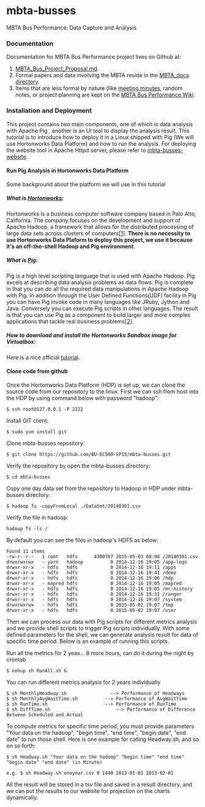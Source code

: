 # mbta-busses
MBTA Bus Performance: Data Capture and Analysis

### Documentation
Documentation for MBTA Bus Performance project lives on Github at:

1. [MBTA_Bus_Project_Proposal.md](https://github.com/BU-EC500-SP15/mbta-busses/blob/master/MBTA_Bus_Project_Proposal.md).
2. Formal papers and data involving the MBTA reside in the [MBTA_docs directory](https://github.com/BU-EC500-SP15/mbta-busses/tree/master/MBTA_docs).
3. Items that are less formal by nature (like [meeting minutes][mm], random notes, or project planning are kept on the [MBTA Bus Performance Wiki](https://github.com/BU-EC500-SP15/mbta-busses/wiki).

[mm]:	https://github.com/BU-EC500-SP15/mbta-busses/wiki

### Installation and Deployment

This project contains two main components, one of which is data analysis with Apache Pig , another is an UI tool to display the analysis result. This tutorial is to introduce how to deploy it in a Linux shipped with Pig (We will use Hortonworks Data Platform) and how to run the analysis. For deploying the website tool in Apache Httpd server, please refer to [mbta-busses-website](https://github.com/BU-EC500-SP15/mbta-busses-website/blob/master/README.md).

#### Run Pig Analysis in Hortonworks Data Platform

Some background about the platform we will use in this tutorial

##### What is [Hortonworks](http://en.wikipedia.org/wiki/Hortonworks):

Hortonworks is a business computer software company based in Palo Alto, California. The company focuses on the development and support of Apache Hadoop, a framework that allows for the distributed processing of large data sets across clusters of computers[[1]](http://en.wikipedia.org/wiki/Hortonworks). **There is no necessity to use Hortonworks Data Plaform to deploy this project, we use it because it's an off-the-shell Hadoop and Pig environment**.

##### What is [Pig](http://hortonworks.com/hadoop-tutorial/how-to-process-data-with-apache-pig/):

Pig is a high level scripting language that is used with Apache Hadoop. Pig excels at describing data analysis problems as data flows. Pig is complete in that you can do all the required data manipulations in Apache Hadoop with Pig. In addition through the User Defined Functions(UDF) facility in Pig you can have Pig invoke code in many languages like JRuby, Jython and Java. Conversely you can execute Pig scripts in other languages. The result is that you can use Pig as a component to build larger and more complex applications that tackle real business problems[[2]](http://hortonworks.com/hadoop-tutorial/how-to-process-data-with-apache-pig/).

##### How to download and install the Hortonworks Sandbox image for Virtualbox:

Here is a nice official [tutorial](http://hortonworks.com/products/hortonworks-sandbox/#install).

#### Clone code from github

Once the Hortonworks Data Platform (HDP) is set up, we can clone the source code from our repository to the linux. First we can ssh from host into the HDP by using command below with password "hadoop":
```
$ ssh root@127.0.0.1 -P 2222
```
Install GIT client:
```
$ sudo yum install git
```
Clone mbta-busses repository:
```
$ git clone https://github.com/BU-EC500-SP15/mbta-busses.git
```
Verify the repository by open the mbta-busses directory:
```
$ cd mbta-busses
```
Copy one day data set from the repository to Hadoop in HDP under mbta-busses directory:
```
$ hadoop fs -copyFromLocal ./DataSet/20140301.csv
```
Verify the file in hadoop:
```
hadoop fs -ls /
```
By default you can see the files in hadoop's HDFS as below:
```
Found 11 items
-rw-r--r--   1 root   hdfs      4300707 2015-05-03 00:08 /20140301.csv
drwxrwxrwx   - yarn   hadoop          0 2014-12-16 19:05 /app-logs
drwxr-xr-x   - hdfs   hdfs            0 2014-12-16 19:11 /apps
drwxr-xr-x   - hdfs   hdfs            0 2014-12-16 19:41 /demo
drwxr-xr-x   - hdfs   hdfs            0 2014-12-16 19:06 /hdp
drwxr-xr-x   - mapred hdfs            0 2014-12-16 19:05 /mapred
drwxr-xr-x   - hdfs   hdfs            0 2014-12-16 19:05 /mr-history
drwxr-xr-x   - hdfs   hdfs            0 2014-12-16 19:31 /ranger
drwxr-xr-x   - hdfs   hdfs            0 2014-12-16 19:07 /system
drwxrwxrwx   - hdfs   hdfs            0 2015-05-02 19:07 /tmp
drwxr-xr-x   - hdfs   hdfs            0 2015-05-02 19:07 /user
```
Then we can process our data with Pig scripts for different metrics analysis and we provide shell scripts to trigger Pig scripts individually. With some defined parameters for the shell, we can generate analysis result for data of specific time period. Below is an example of running this scripts.

Run all the metrics for 2 yeas... 8 more hours, can do it during the night by crontab
```
$ nohup sh RunAll.sh &
```
You can run different metrics analysis for 2 years individually
```
$ sh MonthlyHeadway.sh                --> Performance of Headways
$ sh MonthlyAvgWaitTime.sh			--> Performance of AvgWaitTime
$ sh RunTime.sh						--> Performance of RunTime
$ sh DiffTime.sh 						--> Performance of Difference Between Scheduled and Actual 
```
To compute metrics for specific time period, you must provide parameters "Your data on the hadoop", "begin time", "end time", "begin date", "end date" to run those shell. Here is one example for calling Headway.sh, and so on so forth:
```
$ sh Headway.sh "Your data on the hadoop" "begin time" "end time" "begin date" "end date" (in Minute)

e.g. $ sh Headway.sh oneyear.csv 0 1440 2013-01-01 2013-02-01
```
All the result will be stored in a tsv file and saved in a result directory, and we can put the results to our website for projection on the charts dynamically.


